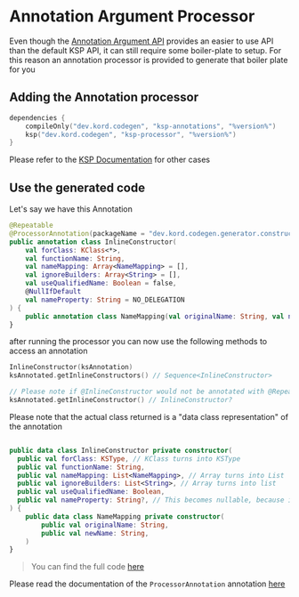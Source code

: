 # Annotation Argument Processor

Even though the [Annotation Argument API](Annotation-Argument-Processor.md) provides an easier to use API than the 
default KSP API, it can still require some boiler-plate to setup. For this reason an annotation processor is provided
to generate that boiler plate for you

## Adding the Annotation processor

```kotlin
dependencies {
    compileOnly("dev.kord.codegen", "ksp-annotations", "%version%")
    ksp("dev.kord.codegen", "ksp-processor", "%version%")
}
```

Please refer to the [KSP Documentation](https://kotlinlang.org/docs/ksp-multiplatform.html#compilation-and-processing)
for other cases

## Use the generated code

Let's say we have this Annotation

```kotlin
@Repeatable
@ProcessorAnnotation(packageName = "dev.kord.codegen.generator.constructor_inliner")
public annotation class InlineConstructor(
    val forClass: KClass<*>,
    val functionName: String,
    val nameMapping: Array<NameMapping> = [],
    val ignoreBuilders: Array<String> = [],
    val useQualifiedName: Boolean = false,
    @NullIfDefault
    val nameProperty: String = NO_DELEGATION
) {
    public annotation class NameMapping(val originalName: String, val newName: String)
}
```

after running the processor you can now use the following methods to access an annotation

```kotlin
InlineConstructor(ksAnnotation)
ksAnnotated.getInlineConstructors() // Sequence<InlineConstructor>

// Please note if @InlineConstructor would not be annotated with @Repeatable this function would be generated instead
ksAnnotated.getInlineConstructor() // InlineConstructor?
```

Please note that the actual class returned is a "data class representation" of the annotation

```kotlin

public data class InlineConstructor private constructor(
  public val forClass: KSType, // KClass turns into KSType
  public val functionName: String,
  public val nameMapping: List<NameMapping>, // Array turns into List
  public val ignoreBuilders: List<String>, // Array turns into list
  public val useQualifiedName: Boolean,
  public val nameProperty: String?, // This becomes nullable, because it is annotated with @NullIfDefault
) {
    public data class NameMapping private constructor(
        public val originalName: String,
        public val newName: String,
    )
}
```

> You can find the full code [here](https://github.com/kordlib/codegen-kt/blob/main/ksp-annotations/src/commonMain/kotlin/InlineConstructor.kt)


Please read the documentation of the `ProcessorAnnotation` annotation [here](https://codegen.kord.dev/api/ksp/dev.kord.codegen.ksp.annotations/-processor-annotation/index.html)
